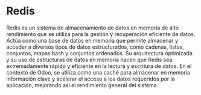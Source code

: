 # Redis

Redis es un sistema de almacenamiento de datos en memoria de alto rendimiento que se utiliza para la gestión y recuperación eficiente de datos. Actúa como una base de datos en memoria que permite almacenar y acceder a diversos tipos de datos estructurados, como cadenas, listas, conjuntos, mapas hash y conjuntos ordenados. Su arquitectura optimizada y su uso de estructuras de datos en memoria hacen que Redis sea extremadamente rápido y eficiente en la lectura y escritura de datos. En el contexto de Odoo, se utiliza como una caché para almacenar en memoria información clave y acelerar el acceso a los datos requeridos por la aplicación, mejorando así el rendimiento general del sistema.
